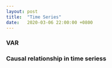 ```yaml
---
layout: post
title:  "Time Series"
date:   2020-03-06 22:00:00 +0800
---
```

### VAR

### Causal relationship in time seriess